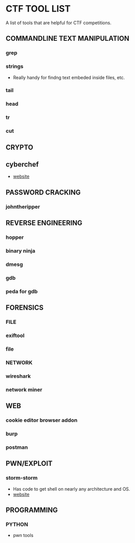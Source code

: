 # CTF TOOL LIST
A list of tools that are helpful for CTF competitions.




## COMMANDLINE TEXT MANIPULATION
### grep
### strings
- Really handy for findng text embeded inside files, etc.
### tail
### head
### tr
### cut

## CRYPTO
## cyberchef
- [website](https://gchq.github.io/CyberChef/)
## PASSWORD CRACKING
### johntheripper


## REVERSE ENGINEERING
### hopper
### binary ninja
### dmesg
### gdb
### peda for gdb

## FORENSICS
### FILE
### exiftool
### file

### NETWORK
### wireshark
### network miner

## WEB 
### cookie editor browser addon
### burp
### postman

## PWN/EXPLOIT

### storm-storm
- Has code to get shell on nearly any architecture and OS.
- [website](http://shell-storm.org/)


## PROGRAMMING

### PYTHON
- pwn tools
